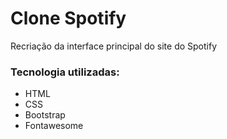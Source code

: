# Clone Spotify

Recriação da interface principal do site do Spotify

### Tecnologia utilizadas:

  - HTML
  - CSS
  - Bootstrap
  - Fontawesome
